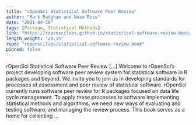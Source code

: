 ```yaml
---
title: "rOpenSci Statistical Software Peer Review"
author: "Mark Padgham and Noam Ross"
date: "2021-04-30"
tags: [Package, Statistical Methods]
link: "https://ropenscilabs.github.io/statistical-software-review-book/"
length_weight: "20.1%"
repo: "ropenscilabs/statistical-software-review-book"
pinned: false
---
```


rOpenSci Statistical Software Peer Review [...] Welcome to rOpenSci’s project
developing software peer review system
for statistical software in R packages and beyond. We invite you to join us
in developing standards for processes of assessment and peer review of
statistical software. rOpenSci currently runs software peer review for R packages focused on data
life cycle management. To apply these processes to software implementing
statistical methods and algorithms, we need new ways of evaluating and testing
software, and managing the review process. This book serves as a home for
collecting ...
